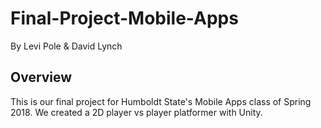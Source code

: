 Final-Project-Mobile-Apps
=========================
By Levi Pole &amp; David Lynch

## Overview
This is our final project for Humboldt State's Mobile Apps class of Spring 2018. We created a 2D player vs player platformer with Unity. 
